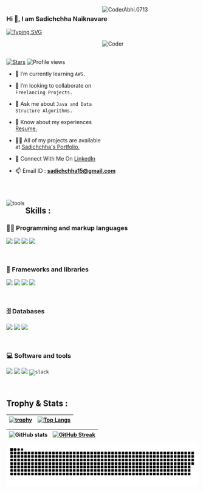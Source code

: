 
 <img width=50% align=right  title="Coder Abhi." alt="CoderAbhi.0713" src="https://capsule-render.vercel.app/api?type=waving&color=gradient&customColorList=6,11,20&height=150&section=header&text=🔰&fontSize=40&fontColor=fff&animation=twinkling&fontAlignY=32"/>
<!-- 
![Blue Isometric Line Digital Marketing LinkedIn Banner](https://user-images.githubusercontent.com/105943862/200484450-6bc2f1be-6e5a-4e91-a6d8-c45a18949f5a.png)
 -->

### Hi 👋, I am Sadichchha Naiknavare
<p>
<a href="https://git.io/typing-svg"><img src="https://readme-typing-svg.demolab.com?font=Fira+Code&size=24&duration=4000&pause=1000&color=F70000&background=FFFFFF00&width=700&height=51&lines=Full+Stack+Web+Developer;Rising+Java+Backend+Developer" alt="Typing SVG" /></a>
</p>

<!-- <img src="https://i.pinimg.com/originals/fa/7b/4b/fa7b4bdc3b2f73e749e5c2c646d4ae13.gif" alt="CoderAbhi0713" width = "100%" height= "400">  -->

<!-- --------------------------------------------------------------    Intoduction  ---------------------------------------------------------------------------- -->

<div>


 <img src="https://topdevs.org/images/site/services/webdev/hero-bg.svg" alt="Coder" width = "50%" height= "270" align = "right"> 
 
</br> </br>
<!-- [![Followers](https://img.shields.io/github/followers/abhishek-0713)](#) -->
 [![Stars](https://img.shields.io/github/stars/Sadichchha1998?label=Profile%20Stars&logo=Profile%20stars&logoColor=b)](#) 
![Profile views](https://gpvc.arturio.dev/Sadichchha1998)
- 🌱 I’m currently learning `AWS.`

- 💞️ I’m looking to collaborate on `Freelancing Projects.`

- 💬 Ask me about `Java and Data Structure Algorithms.`

- 📄 Know about my experiences <a href="https://drive.google.com/file/d/1P86jwf_e5G7EXlJ7cOx15DfAM_sUYBWt/view?usp=share_link">Resume.</a>

- 👨‍💻 All of my projects are available at <a href="https://sadichchha1998.github.io/">Sadichchha's Portfolio.</a>

- 📮 Connect With Me On <a href="https://www.linkedin.com/in/sadichchha-naiknavre-214ab121a/">LinkedIn</a>


- 📫 Email ID : **sadichchha15@gmail.com**

</div>

 </br> </br>

 <!-- -------------------------------------------------------    Middle Section  ----------------------------------------------------------------------- -->
 
 <img align="left" width="50" alt="tools" src="https://camo.githubusercontent.com/beb64ff21c883e318e4f5db5231c2ba4175705bea1c9249e82a41ab375db4f75/68747470733a2f2f6d65646961322e67697068792e636f6d2f6d656469612f51737347456d706b79454f684243623765312f67697068792e6769663f6369643d656366303565343761306e336769316266716e74716d6f62386739616964316f796a327772336473336d67373030626c267269643d67697068792e676966" />

 ## Skills : 

 ### 👨‍💻 Programming and markup languages

<code><a href="https://github.com/Sadichchha1998?tab=repositories&q=&type=&language=java&sort="><img width="10%" src="https://www.vectorlogo.zone/logos/java/java-ar21.svg"></a></code> 
<code><a href="https://github.com/Sadichchha1998?tab=repositories&q=&type=&language=javascript&sort="><img width="10%" src="https://www.vectorlogo.zone/logos/javascript/javascript-ar21.svg"></a></code>
<code><a href="https://github.com/Sadichchha1998?tab=repositories&q=&type=&language=html&sort="><img width="10%" src="https://www.vectorlogo.zone/logos/w3_css/w3_css-ar21.svg"></a></code>
<code><a href="https://github.com/Sadichchha1998?tab=repositories&q=&type=&language=html&sort="><img width="10%" src="https://www.vectorlogo.zone/logos/w3_html5/w3_html5-ar21.svg"></a></code>

<code><a href="https://github.com/Sadichchha1998?tab=repositories&q=&type=&language=java&sort=" src="https://www.vectorlogo.zone/logos/mysql/mysql-ar21.svg"></a></code>


<!-- <code><a href="https://github.com/search?q=user%3Sadichchha1998+language%3Ac"><img alt="C" src="https://custom-icon-badges.demolab.com/badge/C-03599C.svg?logo=c-in-hexagon&logoColor=white"></a></code>
<code><a href="https://github.com/search?q=user%3Sadichchha1998+language%3Acpp"><img alt="C++" src="https://custom-icon-badges.demolab.com/badge/C++-9C033A.svg?logo=cpp2&logoColor=white"></a></code> -->

</br>

### 🧰 Frameworks and libraries

<code><img width="10%" src="https://www.vectorlogo.zone/logos/springio/springio-ar21.svg"></code>
<code><img width="10%" src="https://www.vectorlogo.zone/logos/hibernate/hibernate-ar21.svg"></code>
<code><img width="10%" src="https://www.vectorlogo.zone/logos/git-scm/git-scm-ar21.svg"></code>
<code><img width="10%" src="https://raw.githubusercontent.com/get-icon/geticon/fc0f660daee147afb4a56c64e12bde6486b73e39/icons/maven.svg"></code>
<!-- <code><img width="10%" src="https://www.vectorlogo.zone/logos/angular/angular-ar21.svg"></code> -->

</br>

### 🗄️ Databases

<code><img width="10%" src="https://www.vectorlogo.zone/logos/github/github-ar21.svg"></code>
<code><img width="10%" src="https://www.vectorlogo.zone/logos/mysql/mysql-ar21.svg"></code>
<code><img width="10%" src="https://www.vectorlogo.zone/logos/replit/replit-ar21.svg"></code>

</br>

### 💻 Software and tools


<code><img width="10%" src="https://www.vectorlogo.zone/logos/visualstudio_code/visualstudio_code-ar21.svg"></code>
<code><img width="10%" src="https://www.vectorlogo.zone/logos/stackoverflow/stackoverflow-ar21.svg"></code>
<code><img width="10%" src="https://www.vectorlogo.zone/logos/getpostman/getpostman-ar21.svg"></code>
<code><img src="https://img.shields.io/badge/Slack-4A154B?style=for-the-badge&logo=slack&logoColor=fdd835" align="center" alt="slack"/></code>

</br>



<!-- -------------------------------------------------------------   Trophy and Stats  ------------------------------------------------------------------------- -->

## Trophy & Stats :

| [![trophy](https://github-profile-trophy.vercel.app/?username=Sadichchha1998)](https://github.com/ryo-ma/github-profile-trophy) | [![Top Langs](https://github-readme-stats.vercel.app/api/top-langs/?username=Sadichchha1998&layout=compact)](https://github.com/Sadichchha1998/github-readme-stats) |
| :---: | :---: |


| ![GitHub stats](https://github-readme-stats.vercel.app/api?username=Sadichchha1998&theme=dark&show_icons=true&count_private=true) | [![GitHub Streak](https://streak-stats.demolab.com?user=Sadichchha1998&theme=dark&border_radius=4)](https://git.io/streak-stats) |
| :---: | :---: |


<img src="https://raw.githubusercontent.com/AkshatRastogi-1nC0re/AkshatRastogi-1nC0re/output/github-contribution-grid-snake-sissa-white.svg#gh-light-mode-only" alt="" />
